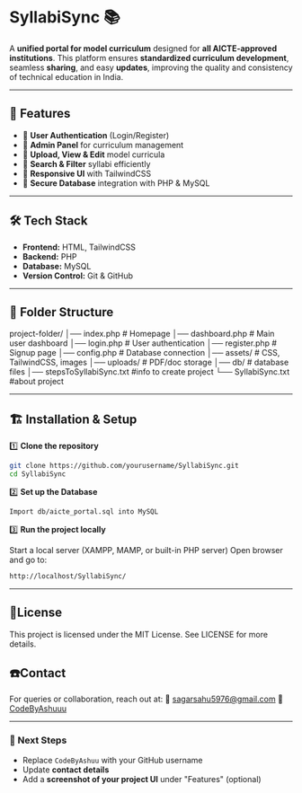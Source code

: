 # SyllabiSync 📚

A **unified portal for model curriculum** designed for **all AICTE-approved institutions**. This platform ensures **standardized curriculum development**, seamless **sharing**, and easy **updates**, improving the quality and consistency of technical education in India.

---

## 🚀 Features
- 🔹 **User Authentication** (Login/Register)
- 🔹 **Admin Panel** for curriculum management
- 🔹 **Upload, View & Edit** model curricula
- 🔹 **Search & Filter** syllabi efficiently
- 🔹 **Responsive UI** with TailwindCSS
- 🔹 **Secure Database** integration with PHP & MySQL

---

## 🛠️ Tech Stack
- **Frontend:** HTML, TailwindCSS  
- **Backend:** PHP  
- **Database:** MySQL  
- **Version Control:** Git & GitHub  

---

## 📂 Folder Structure
project-folder/
│── index.php               # Homepage
│── dashboard.php           # Main user dashboard
│── login.php               # User authentication
│── register.php            # Signup page
│── config.php              # Database connection
│── assets/                 # CSS, TailwindCSS, images
│── uploads/                # PDF/doc storage
│── db/		                  # database files
│── stepsToSyllabiSync.txt      #info to create project
└── SyllabiSync.txt             #about project


---

## 🏗️ Installation & Setup
1️⃣ **Clone the repository**
```sh
git clone https://github.com/yourusername/SyllabiSync.git
cd SyllabiSync
```

2️⃣ **Set up the Database**
```sh
Import db/aicte_portal.sql into MySQL
```

3️⃣ **Run the project locally**

Start a local server (XAMPP, MAMP, or built-in PHP server)
Open browser and go to:
```sh
http://localhost/SyllabiSync/
```
---

## 🪪License
This project is licensed under the MIT License. See LICENSE for more details.

## ☎️Contact
For queries or collaboration, reach out at:
📧 sagarsahu5976@gmail.com
🔗 <a href="https://github.com/CodeByAshuu">CodeByAshuuu</a>

---

### **📌 Next Steps**
- Replace `CodeByAshuu` with your GitHub username  
- Update **contact details**  
- Add a **screenshot of your project UI** under "Features" (optional)  

